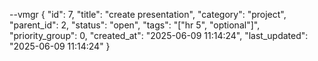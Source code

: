 --vmgr
{
  "id": 7,
  "title": "create presentation",
  "category": "project",
  "parent_id": 2,
  "status": "open",
  "tags": "[\"hr 5\", \"optional\"]",
  "priority_group": 0,
  "created_at": "2025-06-09 11:14:24",
  "last_updated": "2025-06-09 11:14:24"
}

